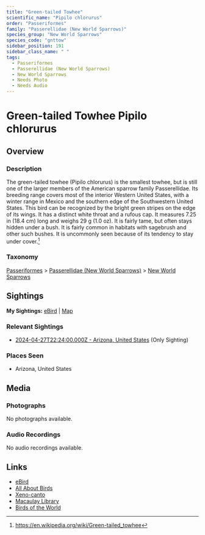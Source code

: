 ```yaml
---
title: "Green-tailed Towhee"
scientific_name: "Pipilo chlorurus"
order: "Passeriformes"
family: "Passerellidae (New World Sparrows)"
species_group: "New World Sparrows"
species_code: "gnttow"
sidebar_position: 191
sidebar_class_name: " "
tags: 
  - Passeriformes
  - Passerellidae (New World Sparrows)
  - New World Sparrows
  - Needs Photo
  - Needs Audio
---
```


# Green-tailed Towhee <span className='sci_name'>Pipilo chlorurus</span>

## Overview

### Description
The green-tailed towhee (Pipilo chlorurus) is the smallest towhee, but is still one of the larger members of the American sparrow family Passerellidae.
Its breeding range covers most of the interior Western United States, with a winter range in Mexico and the southern edge of the Southwestern United States.
This bird can be recognized by the bright green stripes on the edge of its wings. It has a distinct white throat and a rufous cap. It measures 7.25 in (18.4 cm) long and weighs 29 g (1.0 oz).
It is fairly tame, but often stays hidden under a bush. It is fairly common in habitats with sagebrush and other such bushes. It is uncommonly seen because of its tendency to stay under cover.[^1]

[^1]: https://en.wikipedia.org/wiki/Green-tailed_towhee

### Taxonomy
[Passeriformes](/tags/passeriformes) > [Passerellidae (New World Sparrows)](/tags/passerellidae-new-world-sparrows) > [New World Sparrows](/tags/new-world-sparrows)


## Sightings

**My Sightings:** [eBird](https://ebird.org/lifelist?r=world&time=life&spp=gnttow) | [Map](/map?species_code=gnttow)

### Relevant Sightings

* [2024-04-27T22:24:00.000Z - Arizona, United States](https://ebird.org/checklist/S170629025) (Only Sighting)

### Places Seen

* Arizona, United States



## Media
### Photographs
No photographs available.

### Audio Recordings
No audio recordings available.

## Links
* [eBird](https://ebird.org/species/gnttow) 
* [All About Birds](https://www.allaboutbirds.org/guide/gnttow) 
* [Xeno-canto](https://www.xeno-canto.org/species/pipilo-chlorurus) 
* [Macaulay Library](https://search.macaulaylibrary.org/catalog?taxonCode=gnttow&sort=rating_rank_desc)
* [Birds of the World](https://birdsoftheworld.org/bow/species/gnttow)
